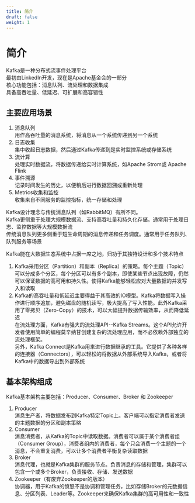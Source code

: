 ```yaml
---
title: 简介
draft: false
weight: 1
---
```


# 简介
Kafka是一种分布式流事件处理平台  
最初由LinkedIn开发，现在是Apache基金会的一部分  
核心功能包括：消息队列、流处理和数据集成  
具备高吞吐量、低延迟、可扩展和高容错性  

## 主要应用场景  
1. 消息队列  
用作高吞吐量的消息系统，将消息从一个系统传递到另一个系统
2. 日志收集  
集中收起日志数据，然后通过Kafka传递到是实时监控系统或存储系统
3. 流计算  
处理实时数据流，将数据传递给实时计算系统，如Apache Strom或 Apache Flink
4. 事件溯源  
记录时间发生的历史，以便稍后进行数据回溯或重新处理
5. Metrics收集和监控  
收集来自不同服务的监控指标，统一存储和处理


Kafka设计理念与传统消息队列（如RabbitMQ）有所不同。  
Kafka更侧重于处理大规模数据流、支持高吞吐量和持久化存储。通常用于处理日志、监控数据等大规模数据流  
传统消息队列更多侧重于短生命周期的消息传递和任务调度。通常用于任务队列、队列服务等场景  

Kafka能在大数据生态系统中占据一席之地，归功于其独特设计和多个技术特点  
1. Kafka采用分区（Partition）和副本（Replica）的策略。每个主题（Topic）可以分成多个分区，每个分区可以有多个副本，即使某些节点出现故障，仍然可以保证数据的高可用和持久性。使得Kafka能够轻松应对大量数据的并发写入和读取
2. Kafka的高吞吐量和低延迟主要得益于其高效的IO模型。Kafka将数据写入操作进行顺序追加，避免磁盘的随机读写，极大提高了写入性能。此外Kafka采用了零拷贝（Zero-Copy）的技术，可以大幅提升数据传输效率，从而降低延迟  
在流处理方面，Kafka有强大的流处理API--Kafka Streams。这个API允许开发者使用简单的编程莫辛纳甘创建复杂的流处理应用，而不必依赖外部独立的流处理框架。  
另外，Kafka Connect是Kafka用来进行数据继承的工具。它提供了各种各样的连接器（Connectors），可以轻松的将数据从外部系统导入Kafka，或者将Kafka中的数据导出到外部系统  

## 基本架构组成
Kafka基本架构主要包括：Producer、Consumer、Broker 和 Zookeeper
1. Producer  
消息生产者，将数据发布到Kafka特定Topic上。客户端可以指定消费者发送的主题数据的分区和副本策略
2. Consumer  
消息消费者，从Kafka的Topic中读取数据。消费者可以属于某个消费者组（Consumer Group），消费者组内的消费者，每个只会消费一个主题的一个消息，不会重复消费，可以让多个消费者平衡复杂读取数据
3. Broker  
消息代理，也就是Kafka集群的服务节点。负责消息的存储和管理，集群可以包含一个或多个Broker，负责接收、存储、发送数据
4. Zookeeper（有废弃Zookeeper的版本）  
协调器，用于Kafka的愤怒不是协调和管理任务，比如存储Broker的元数据信息、分区列表、Leader等。Zookeeper来确保Kafka集群的高可用性和一致性